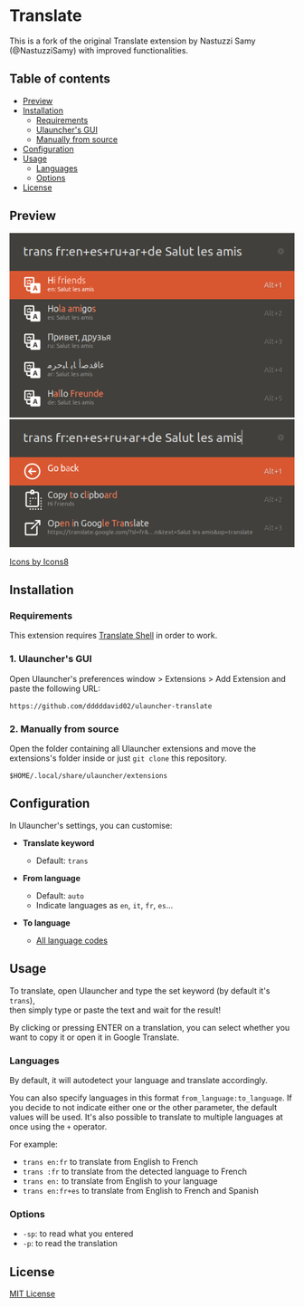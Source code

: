 # Translate

This is a fork of the original Translate extension by Nastuzzi Samy (@NastuzziSamy) with improved functionalities.

## Table of contents

- [Preview](#preview)
- [Installation](#installation)
  - [Requirements](#requirements)
  - [Ulauncher's GUI](#ulaunchers-gui)
  - [Manually from source](#manually-from-source)
- [Configuration](#configuration)
- [Usage](#usage)
  - [Languages](#languages)
  - [Options](#options)
- [License](#license)

## Preview

![Screenshot](images/screenshot.png)
![Screenshot2](images/screenshot2.png)

<a href="https://icons8.com/">Icons by Icons8</a>

## Installation

### Requirements

This extension requires [Translate Shell](https://github.com/soimort/translate-shell#installation) in order to work.

### 1. Ulauncher's GUI

Open Ulauncher's preferences window > Extensions > Add Extension and paste the following URL:

```
https://github.com/dddddavid02/ulauncher-translate
```

### 2. Manually from source

Open the folder containing all Ulauncher extensions and move the extensions's folder inside or just `git clone` this repository.

```
$HOME/.local/share/ulauncher/extensions
```

## Configuration

In Ulauncher's settings, you can customise:
- **Translate keyword**
  - Default: `trans`

- **From language**
  - Default: `auto`
  - Indicate languages as `en`, `it`, `fr`, `es`...

- **To language**
  - [All language codes](https://github.com/soimort/translate-shell/wiki/Languages)

## Usage

To translate, open Ulauncher and type the set keyword (by default it's `trans`),  
then simply type or paste the text and wait for the result!
 
By clicking or pressing ENTER on a translation, you can select whether you want to copy it or open it in Google Translate.

### Languages

By default, it will autodetect your language and translate accordingly.

You can also specify languages in this format `from_language:to_language`.
If you decide to not indicate either one or the other parameter, the default values will be used.
It's also possible to translate to multiple languages at once using the `+` operator.

For example:

- `trans en:fr` to translate from English to French
- `trans :fr` to translate from the detected language to French
- `trans en:` to translate from English to your language
- `trans en:fr+es` to translate from English to French and Spanish

### Options

- `-sp`: to read what you entered
- `-p`: to read the translation

## License

[MIT License](LICENSE)
